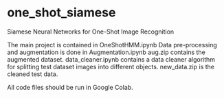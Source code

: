 # one_shot_siamese
Siamese Neural Networks for One-Shot Image Recognition

The main project is contained in OneShotHMM.ipynb
Data pre-processing and augmentation is done in Augmentation.ipynb
aug.zip contains the augmented dataset.
data_cleaner.ipynb contains a data cleaner algorithm for splitting test dataset images into different objects.
new_data.zip is the cleaned test data.

All code files should be run in Google Colab.
